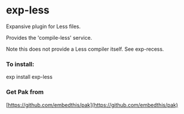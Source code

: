 exp-less
===

Expansive plugin for Less files.

Provides the 'compile-less' service.

Note this does not provide a Less compiler itself. See exp-recess.

### To install:

exp install exp-less

### Get Pak from

[https://github.com/embedthis/pak](https://github.com/embedthis/pak)
